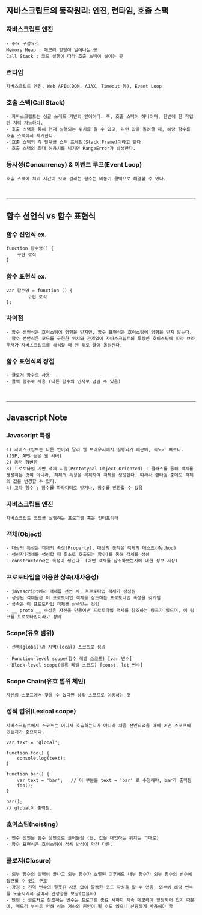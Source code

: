 ## 자바스크립트의 동작원리: 엔진, 런타임, 호출 스택

### 자바스크립트 엔진
	- 주요 구성요소
	Memory Heap : 메모리 할당이 일어나는 곳
	Call Stack : 코드 실행에 따라 호출 스택이 쌓이는 곳

### 런타임
	자바스크립트 엔진, Web APIs(DOM, AJAX, Timeout 등), Event Loop

### 호출 스택(Call Stack)
	- 자바스크립트는 싱글 쓰레드 기반의 언어이다. 즉, 호출 스택이 하나이며, 한번에 한 작업만 처리 가능하다.
	- 호출 스택을 통해 현재 실행되는 위치를 알 수 있고, 리턴 값을 돌려줄 때, 해당 함수를 호출 스택에서 제거한다.
	- 호출 스택의 각 단계를 스택 프레임(Stack Frame)이라고 한다.
	- 호출 스택의 최대 허용치를 넘기면 RangeError가 발생한다.

### 동시성(Concurrency) & 이벤트 루프(Event Loop)
	호출 스택에 처리 시간이 오래 걸리는 함수는 비동기 콜백으로 해결할 수 있다.

<br/>
<hr/>

## 함수 선언식 vs 함수 표현식

### 함수 선언식 ex.
```
function 함수명() {
	구현 로직
}
```
### 함수 표현식 ex.
```
var 함수명 = function () {
		구현 로직
};
```

### 차이점
	- 함수 선언식은 호이스팅에 영향을 받지만, 함수 표현식은 호이스팅에 영향을 받지 않는다.
	- 함수 선언식은 코드를 구현한 위치와 관계없이 자바스크립트의 특징인 호이스팅에 따라 브라우저가 자바스크립트를 해석할 때 맨 위로 끌어 올려진다.

### 함수 표현식의 장점
	- 클로저 함수로 사용
	- 콜백 함수로 사용 (다른 함수의 인자로 넘길 수 있음)

<br/>
<hr/>

## Javascript Note

### Javascript 특징
	1) 자바스크립트는 다른 언어와 달리 웹 브라우저에서 실행되기 때문에, 속도가 빠르다. (JSP, APS 등은 웹 서버)
	2) 동적 형변환
	3) 프로토타입 기반 객체 지향(Prototypal Object-Oriented) : 클래스를 통해 객체를 생성하는 것이 아니라, 객체의 특성을 복제하여 객체를 생성한다. 따라서 런타임 중에도 객체의 값을 변경할 수 있다.
	4) 고차 함수 : 함수를 파라미터로 받거나, 함수를 반환할 수 있음

### 자바스크립트 엔진
	자바스크립트 코드를 실행하는 프로그램 혹은 인터프리터

### 객체(Object)
	- 대상의 특성은 객체의 속성(Property), 대상의 동작은 객체의 메소드(Method)
	- 생성자(객체를 생성할 때 최초로 호출되는 함수)를 통해 객체를 생성
	- constructor라는 속성이 생긴다. (어떤 객체를 참조하였는지에 대한 정보 저장)

### 프로토타입을 이용한 상속(재사용성)
	- javascript에서 객체를 선언 시, 프로토타입 객체가 생성됨
	- 생성된 객체들은 이 프로토타입 객체를 참조하는 프로토타입 속성을 갖게됨
	- 상속은 이 프로토타입 객체를 상속받는 것임
	- __ proto __ 속성은 자신을 만들어낸 프로토타입 객체를 참조하는 링크가 있으며, 이 링크를 프로토타입이라고 정의

### Scope(유효 범위)
	- 전역(global)과 지역(local) 스코프로 정의

	- Function-level scope(함수 레벨 스코프) [var 변수]
	- Block-level scope(블록 레벨 스코프) [const, let 변수]

### Scope Chain(유효 범위 체인)
	자신의 스코프에서 찾을 수 없다면 상위 스코프로 이동하는 것

### 정적 범위(Lexical scope)
	자바스크립트에서 스코프는 어디서 호출하는지가 아니라 처음 선언되었을 때에 어떤 스코프에 있는지가 중요하다.

```
var text = 'global';

function foo() {
	console.log(text);
}

function bar() {
	var text = 'bar';	// 이 부분을 text = 'bar' 로 수정해야, bar가 출력됨
	foo();
}

bar();
// global이 출력됨.
```

### 호이스팅(hoisting)
	- 변수 선언을 함수 상단으로 끌어올림 (단, 값을 대입하는 위치는 그대로)
	- 함수 표현식은 호이스팅이 적용 방식이 약간 다름.

### 클로저(Closure)
	- 외부 함수의 실행이 끝나고 외부 함수가 소멸된 이후에도 내부 함수가 외부 함수의 변수에 접근할 수 있는 구조
	- 장점 : 전역 변수의 잘못된 사용 없이 깔끔한 코드 작성을 할 수 있음, 외부에 해당 변수를 노출시키지 않아서 안정성을 보장(캡슐화)
	- 단점 : 클로저로 참조하는 변수는 프로그램 종료 시까지 계속 메모리에 할당되어 있기 때문에, 메모리 누수로 인해 성능 저하의 원인이 될 수도 있으니 신중하게 사용해야 함